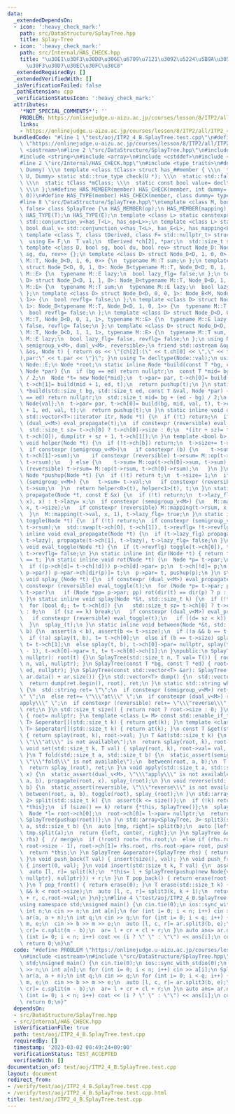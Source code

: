 ```yaml
---
data:
  _extendedDependsOn:
  - icon: ':heavy_check_mark:'
    path: src/DataStructure/SplayTree.hpp
    title: Splay-Tree
  - icon: ':heavy_check_mark:'
    path: src/Internal/HAS_CHECK.hpp
    title: "\u30E1\u30F3\u30D0\u306E\u6709\u7121\u3092\u5224\u5B9A\u3059\u308B\u30C6\
      \u30F3\u30D7\u30EC\u30FC\u30C8"
  _extendedRequiredBy: []
  _extendedVerifiedWith: []
  _isVerificationFailed: false
  _pathExtension: cpp
  _verificationStatusIcon: ':heavy_check_mark:'
  attributes:
    '*NOT_SPECIAL_COMMENTS*': ''
    PROBLEM: https://onlinejudge.u-aizu.ac.jp/courses/lesson/8/ITP2/all/ITP2_4_B
    links:
    - https://onlinejudge.u-aizu.ac.jp/courses/lesson/8/ITP2/all/ITP2_4_B
  bundledCode: "#line 1 \"test/aoj/ITP2_4_B.SplayTree.test.cpp\"\n#define PROBLEM\
    \ \"https://onlinejudge.u-aizu.ac.jp/courses/lesson/8/ITP2/all/ITP2_4_B\"\n#include\
    \ <iostream>\n#line 2 \"src/DataStructure/SplayTree.hpp\"\n#include <vector>\n\
    #include <string>\n#include <array>\n#include <cstddef>\n#include <cassert>\n\
    #line 2 \"src/Internal/HAS_CHECK.hpp\"\n#include <type_traits>\n#define HAS_CHECK(member,\
    \ Dummy) \\\n template <class tClass> struct has_##member { \\\n  template <class\
    \ U, Dummy> static std::true_type check(U *); \\\n  static std::false_type check(...);\
    \ \\\n  static tClass *mClass; \\\n  static const bool value= decltype(check(mClass))::value;\
    \ \\\n };\n#define HAS_MEMBER(member) HAS_CHECK(member, int dummy= (&U::member,\
    \ 0))\n#define HAS_TYPE(member) HAS_CHECK(member, class dummy= typename U::member)\n\
    #line 8 \"src/DataStructure/SplayTree.hpp\"\ntemplate <class M, bool reversible=\
    \ false> class SplayTree {\n HAS_MEMBER(op);\n HAS_MEMBER(mapping);\n HAS_MEMBER(composition);\n\
    \ HAS_TYPE(T);\n HAS_TYPE(E);\n template <class L> static constexpr bool semigroup_v=\
    \ std::conjunction_v<has_T<L>, has_op<L>>;\n template <class L> static constexpr\
    \ bool dual_v= std::conjunction_v<has_T<L>, has_E<L>, has_mapping<L>, has_composition<L>>;\n\
    \ template <class T, class tDerived, class F= std::nullptr_t> struct Node_B {\n\
    \  using E= F;\n  T val;\n  tDerived *ch[2], *par;\n  std::size_t size;\n };\n\
    \ template <class D, bool sg, bool du, bool rev> struct Node_D: Node_B<M, Node_D<D,\
    \ sg, du, rev>> {};\n template <class D> struct Node_D<D, 1, 0, 0>: Node_B<typename\
    \ M::T, Node_D<D, 1, 0, 0>> {\n  typename M::T sum;\n };\n template <class D>\
    \ struct Node_D<D, 0, 1, 0>: Node_B<typename M::T, Node_D<D, 0, 1, 0>, typename\
    \ M::E> {\n  typename M::E lazy;\n  bool lazy_flg= false;\n };\n template <class\
    \ D> struct Node_D<D, 1, 1, 0>: Node_B<typename M::T, Node_D<D, 1, 1, 0>, typename\
    \ M::E> {\n  typename M::T sum;\n  typename M::E lazy;\n  bool lazy_flg= false;\n\
    \ };\n template <class D> struct Node_D<D, 0, 0, 1>: Node_B<M, Node_D<D, 0, 0,\
    \ 1>> {\n  bool revflg= false;\n };\n template <class D> struct Node_D<D, 1, 0,\
    \ 1>: Node_B<typename M::T, Node_D<D, 1, 0, 1>> {\n  typename M::T sum, rsum;\n\
    \  bool revflg= false;\n };\n template <class D> struct Node_D<D, 0, 1, 1>: Node_B<typename\
    \ M::T, Node_D<D, 0, 1, 1>, typename M::E> {\n  typename M::E lazy;\n  bool lazy_flg=\
    \ false, revflg= false;\n };\n template <class D> struct Node_D<D, 1, 1, 1>: Node_B<typename\
    \ M::T, Node_D<D, 1, 1, 1>, typename M::E> {\n  typename M::T sum, rsum;\n  typename\
    \ M::E lazy;\n  bool lazy_flg= false, revflg= false;\n };\n using Node= Node_D<void,\
    \ semigroup_v<M>, dual_v<M>, reversible>;\n friend std::ostream &operator<<(std::ostream\
    \ &os, Node t) { return os << \"{ch[2]:(\" << t.ch[0] << \",\" << t.ch[1] << \"\
    ),par:\" << t.par << \"}\"; }\n using T= decltype(Node::val);\n using E= typename\
    \ Node::E;\n Node *root;\n static inline Node *build(const T *bg, const T *ed,\
    \ Node *par) {\n  if (bg == ed) return nullptr;\n  const T *mid= bg + (ed - bg)\
    \ / 2;\n  Node *t= new Node{*mid};\n  t->par= par, t->ch[0]= build(bg, mid, t),\
    \ t->ch[1]= build(mid + 1, ed, t);\n  return pushup(t);\n }\n static inline Node\
    \ *build(std::size_t bg, std::size_t ed, const T &val, Node *par) {\n  if (bg\
    \ == ed) return nullptr;\n  std::size_t mid= bg + (ed - bg) / 2;\n  Node *t= new\
    \ Node{val};\n  t->par= par, t->ch[0]= build(bg, mid, val, t), t->ch[1]= build(mid\
    \ + 1, ed, val, t);\n  return pushup(t);\n }\n static inline void dump(typename\
    \ std::vector<T>::iterator itr, Node *t) {\n  if (!t) return;\n  if constexpr\
    \ (dual_v<M>) eval_propagate(t);\n  if constexpr (reversible) eval_toggle(t);\n\
    \  std::size_t sz= t->ch[0] ? t->ch[0]->size : 0;\n  *(itr + sz)= t->val, dump(itr,\
    \ t->ch[0]), dump(itr + sz + 1, t->ch[1]);\n }\n template <bool b> static inline\
    \ void helper(Node *t) {\n  if (!t->ch[b]) return;\n  t->size+= t->ch[b]->size;\n\
    \  if constexpr (semigroup_v<M>)\n   if constexpr (b) {\n    t->sum= M::op(t->sum,\
    \ t->ch[1]->sum);\n    if constexpr (reversible) t->rsum= M::op(t->ch[1]->rsum,\
    \ t->rsum);\n   } else {\n    t->sum= M::op(t->ch[0]->sum, t->sum);\n    if constexpr\
    \ (reversible) t->rsum= M::op(t->rsum, t->ch[0]->rsum);\n   }\n }\n static inline\
    \ Node *pushup(Node *t) {\n  if (!t) return t;\n  t->size= 1;\n  if constexpr\
    \ (semigroup_v<M>) {\n   t->sum= t->val;\n   if constexpr (reversible) t->rsum=\
    \ t->sum;\n  }\n  return helper<0>(t), helper<1>(t), t;\n }\n static inline void\
    \ propagate(Node *t, const E &x) {\n  if (!t) return;\n  t->lazy_flg ? (M::composition(t->lazy,\
    \ x), x) : t->lazy= x;\n  if constexpr (semigroup_v<M>) {\n   M::mapping(t->sum,\
    \ x, t->size);\n   if constexpr (reversible) M::mapping(t->rsum, x, t->size);\n\
    \  }\n  M::mapping(t->val, x, 1), t->lazy_flg= true;\n }\n static inline void\
    \ toggle(Node *t) {\n  if (!t) return;\n  if constexpr (semigroup_v<M>) std::swap(t->sum,\
    \ t->rsum);\n  std::swap(t->ch[0], t->ch[1]), t->revflg= !t->revflg;\n }\n static\
    \ inline void eval_propagate(Node *t) {\n  if (t->lazy_flg) propagate(t->ch[0],\
    \ t->lazy), propagate(t->ch[1], t->lazy), t->lazy_flg= false;\n }\n static inline\
    \ void eval_toggle(Node *t) {\n  if (t->revflg) toggle(t->ch[0]), toggle(t->ch[1]),\
    \ t->revflg= false;\n }\n static inline int dir(Node *t) { return t->par->ch[1]\
    \ == t; }\n static inline void rot(Node *t) {\n  Node *p= t->par;\n  int d= dir(t);\n\
    \  if ((p->ch[d]= t->ch[!d])) p->ch[d]->par= p;\n  t->ch[!d]= p;\n  if ((t->par=\
    \ p->par)) p->par->ch[dir(p)]= t;\n  p->par= t, pushup(p);\n }\n static inline\
    \ void splay_(Node *t) {\n  if constexpr (dual_v<M>) eval_propagate(t);\n  if\
    \ constexpr (reversible) eval_toggle(t);\n  for (Node *p= t->par; p; rot(t), p=\
    \ t->par)\n   if (Node *pp= p->par; pp) rot(dir(t) == dir(p) ? p : t);\n  pushup(t);\n\
    \ }\n static inline void splay(Node *&t, std::size_t k) {\n  if (!t) return;\n\
    \  for (bool d;; t= t->ch[d]) {\n   std::size_t sz= t->ch[0] ? t->ch[0]->size\
    \ : 0;\n   if (sz == k) break;\n   if constexpr (dual_v<M>) eval_propagate(t);\n\
    \   if constexpr (reversible) eval_toggle(t);\n   if ((d= sz < k)) k-= sz + 1;\n\
    \  }\n  splay_(t);\n }\n static inline void between(Node *&t, std::size_t a, std::size_t\
    \ b) {\n  assert(a < b), assert(b <= t->size);\n  if (!a && b == t->size) return;\n\
    \  if (!a) splay(t, b), t= t->ch[0];\n  else if (b == t->size) splay(t, a - 1),\
    \ t= t->ch[1];\n  else splay(t, b), t->ch[0]->par= nullptr, splay(t->ch[0], a\
    \ - 1), t->ch[0]->par= t, t= t->ch[0]->ch[1];\n }\npublic:\n SplayTree(Node *t=\
    \ nullptr): root(t) {}\n SplayTree(std::size_t n, T val= T()) { root= build(0,\
    \ n, val, nullptr); }\n SplayTree(const T *bg, const T *ed) { root= build(bg,\
    \ ed, nullptr); }\n SplayTree(const std::vector<T> &ar): SplayTree(ar.data(),\
    \ ar.data() + ar.size()) {}\n std::vector<T> dump() {\n  std::vector<T> ret(size());\n\
    \  return dump(ret.begin(), root), ret;\n }\n static std::string which_available()\
    \ {\n  std::string ret= \"\";\n  if constexpr (semigroup_v<M>) ret+= \"\\\"fold\\\
    \" \";\n  else ret+= \"\\\"at\\\" \";\n  if constexpr (dual_v<M>) ret+= \"\\\"\
    apply\\\" \";\n  if constexpr (reversible) ret+= \"\\\"reverse\\\" \";\n  return\
    \ ret;\n }\n std::size_t size() { return root ? root->size : 0; }\n void clear()\
    \ { root= nullptr; }\n template <class L= M> const std::enable_if_t<semigroup_v<L>,\
    \ T> &operator[](std::size_t k) { return get(k); }\n template <class L= M> std::enable_if_t<!semigroup_v<L>,\
    \ T> &operator[](std::size_t k) { return at(k); }\n const T &get(std::size_t k)\
    \ { return splay(root, k), root->val; }\n T &at(std::size_t k) {\n  static_assert(!semigroup_v<M>,\
    \ \"\\\"at\\\" is not available\");\n  return splay(root, k), root->val;\n }\n\
    \ void set(std::size_t k, T val) { splay(root, k), root->val= val, pushup(root);\
    \ }\n T fold(std::size_t a, std::size_t b) {\n  static_assert(semigroup_v<M>,\
    \ \"\\\"fold\\\" is not available\");\n  between(root, a, b);\n  T ret= root->sum;\n\
    \  return splay_(root), ret;\n }\n void apply(std::size_t a, std::size_t b, E\
    \ x) {\n  static_assert(dual_v<M>, \"\\\"apply\\\" is not available\");\n  between(root,\
    \ a, b), propagate(root, x), splay_(root);\n }\n void reverse(std::size_t a, std::size_t\
    \ b) {\n  static_assert(reversible, \"\\\"reverse\\\" is not available\");\n \
    \ between(root, a, b), toggle(root), splay_(root);\n }\n std::array<SplayTree,\
    \ 2> split(std::size_t k) {\n  assert(k <= size());\n  if (!k) return {SplayTree(),\
    \ *this};\n  if (size() == k) return {*this, SplayTree()};\n  splay(root, k);\n\
    \  Node *l= root->ch[0];\n  root->ch[0]= l->par= nullptr;\n  return {SplayTree(l),\
    \ SplayTree(pushup(root))};\n }\n std::array<SplayTree, 3> split3(std::size_t\
    \ a, std::size_t b) {\n  auto [tmp, right]= split(b);\n  auto [left, center]=\
    \ tmp.split(a);\n  return {left, center, right};\n }\n SplayTree &operator+=(SplayTree\
    \ rhs) {  // merge\n  if (!root) root= rhs.root;\n  else if (rhs.root) splay(root,\
    \ root->size - 1), root->ch[1]= rhs.root, rhs.root->par= root, pushup(root);\n\
    \  return *this;\n }\n SplayTree &operator+(SplayTree rhs) { return *this+= rhs;\
    \ }\n void push_back(T val) { insert(size(), val); }\n void push_front(T val)\
    \ { insert(0, val); }\n void insert(std::size_t k, T val) {\n  assert(k <= size());\n\
    \  auto [l, r]= split(k);\n  *this= l + SplayTree(pushup(new Node{val, {nullptr,\
    \ nullptr}, nullptr})) + r;\n }\n T pop_back() { return erase(root->size - 1);\
    \ }\n T pop_front() { return erase(0); }\n T erase(std::size_t k) {\n  assert(root\
    \ && k < root->size);\n  auto [l, c, r]= split3(k, k + 1);\n  return *this= l\
    \ + r, c.root->val;\n }\n};\n#line 4 \"test/aoj/ITP2_4_B.SplayTree.test.cpp\"\n\
    using namespace std;\nsigned main() {\n cin.tie(0);\n ios::sync_with_stdio(0);\n\
    \ int n;\n cin >> n;\n int a[n];\n for (int i= 0; i < n; i++) cin >> a[i];\n SplayTree<int>\
    \ ar(a, a + n);\n int q;\n cin >> q;\n for (int i= 0; i < q; i++) {\n  int b,\
    \ m, e;\n  cin >> b >> m >> e;\n  auto [l, c, r]= ar.split3(b, e);\n  auto [cl,\
    \ cr]= c.split(m - b);\n  ar= l + cr + cl + r;\n }\n auto ans= ar.dump();\n for\
    \ (int i= 0; i < n; i++) cout << (i ? \" \" : \"\") << ans[i];\n cout << '\\n';\n\
    \ return 0;\n}\n"
  code: "#define PROBLEM \"https://onlinejudge.u-aizu.ac.jp/courses/lesson/8/ITP2/all/ITP2_4_B\"\
    \n#include <iostream>\n#include \"src/DataStructure/SplayTree.hpp\"\nusing namespace\
    \ std;\nsigned main() {\n cin.tie(0);\n ios::sync_with_stdio(0);\n int n;\n cin\
    \ >> n;\n int a[n];\n for (int i= 0; i < n; i++) cin >> a[i];\n SplayTree<int>\
    \ ar(a, a + n);\n int q;\n cin >> q;\n for (int i= 0; i < q; i++) {\n  int b,\
    \ m, e;\n  cin >> b >> m >> e;\n  auto [l, c, r]= ar.split3(b, e);\n  auto [cl,\
    \ cr]= c.split(m - b);\n  ar= l + cr + cl + r;\n }\n auto ans= ar.dump();\n for\
    \ (int i= 0; i < n; i++) cout << (i ? \" \" : \"\") << ans[i];\n cout << '\\n';\n\
    \ return 0;\n}"
  dependsOn:
  - src/DataStructure/SplayTree.hpp
  - src/Internal/HAS_CHECK.hpp
  isVerificationFile: true
  path: test/aoj/ITP2_4_B.SplayTree.test.cpp
  requiredBy: []
  timestamp: '2023-03-02 00:49:24+09:00'
  verificationStatus: TEST_ACCEPTED
  verifiedWith: []
documentation_of: test/aoj/ITP2_4_B.SplayTree.test.cpp
layout: document
redirect_from:
- /verify/test/aoj/ITP2_4_B.SplayTree.test.cpp
- /verify/test/aoj/ITP2_4_B.SplayTree.test.cpp.html
title: test/aoj/ITP2_4_B.SplayTree.test.cpp
---
```

